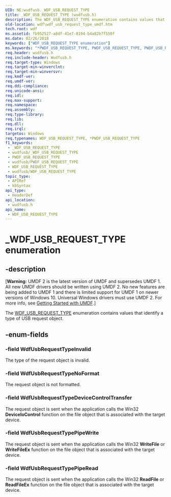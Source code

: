 ```yaml
---
UID: NE:wudfusb._WDF_USB_REQUEST_TYPE
title: _WDF_USB_REQUEST_TYPE (wudfusb.h)
description: The WDF_USB_REQUEST_TYPE enumeration contains values that identify a type of USB request object.
old-location: wdf\wdf_usb_request_type_umdf.htm
tech.root: wdf
ms.assetid: fb952527-a8df-41e7-8194-b4a82b7f550f
ms.date: 02/26/2018
keywords: ["WDF_USB_REQUEST_TYPE enumeration"]
ms.keywords: "*PWDF_USB_REQUEST_TYPE, PWDF_USB_REQUEST_TYPE, PWDF_USB_REQUEST_TYPE enumeration pointer, WDF_USB_REQUEST_TYPE, WDF_USB_REQUEST_TYPE enumeration, WdfUsbRequestTypeDeviceControlTransfer, WdfUsbRequestTypeInvalid, WdfUsbRequestTypeNoFormat, WdfUsbRequestTypePipeRead, WdfUsbRequestTypePipeWrite, _WDF_USB_REQUEST_TYPE, umdf.wdf_usb_request_type, umdfstructs_e6072726-4218-4018-91bd-7122031416ca.xml, wdf.wdf_usb_request_type_umdf, wudfusb/PWDF_USB_REQUEST_TYPE, wudfusb/WDF_USB_REQUEST_TYPE, wudfusb/WdfUsbRequestTypeDeviceControlTransfer, wudfusb/WdfUsbRequestTypeInvalid, wudfusb/WdfUsbRequestTypeNoFormat, wudfusb/WdfUsbRequestTypePipeRead, wudfusb/WdfUsbRequestTypePipeWrite"
req.header: wudfusb.h
req.include-header: Wudfusb.h
req.target-type: Windows
req.target-min-winverclnt: 
req.target-min-winversvr: 
req.kmdf-ver: 
req.umdf-ver: 
req.ddi-compliance: 
req.unicode-ansi: 
req.idl: 
req.max-support: 
req.namespace: 
req.assembly: 
req.type-library: 
req.lib: 
req.dll: 
req.irql: 
targetos: Windows
req.typenames: WDF_USB_REQUEST_TYPE, *PWDF_USB_REQUEST_TYPE
f1_keywords:
 - _WDF_USB_REQUEST_TYPE
 - wudfusb/_WDF_USB_REQUEST_TYPE
 - PWDF_USB_REQUEST_TYPE
 - wudfusb/PWDF_USB_REQUEST_TYPE
 - WDF_USB_REQUEST_TYPE
 - wudfusb/WDF_USB_REQUEST_TYPE
topic_type:
 - APIRef
 - kbSyntax
api_type:
 - HeaderDef
api_location:
 - wudfusb.h
api_name:
 - WDF_USB_REQUEST_TYPE
---
```


# _WDF_USB_REQUEST_TYPE enumeration


## -description

<p class="CCE_Message">[<b>Warning:</b> UMDF 2 is the latest version of UMDF and supersedes UMDF 1.  All new UMDF drivers should be written using UMDF 2.  No new features are being added to UMDF 1 and there is limited support for UMDF 1 on newer versions of Windows 10.  Universal Windows drivers must use UMDF 2.  For more info, see <a href="https://docs.microsoft.com/windows-hardware/drivers/wdf/getting-started-with-umdf-version-2">Getting Started with UMDF</a>.]


The <a href="https://docs.microsoft.com/windows-hardware/drivers/ddi/wdfusb/ne-wdfusb-_wdf_usb_request_type">WDF_USB_REQUEST_TYPE</a> enumeration contains values that identify a type of USB request object.

## -enum-fields

### -field WdfUsbRequestTypeInvalid

The type of the request object is invalid.

### -field WdfUsbRequestTypeNoFormat

The request object is not formatted.

### -field WdfUsbRequestTypeDeviceControlTransfer

The request object is sent when the application calls the Win32 <b>DeviceIoControl</b> function on the file object that is associated with the target device.

### -field WdfUsbRequestTypePipeWrite

The request object is sent when the application calls the Win32 <b>WriteFile</b> or <b>WriteFileEx</b> function on the file object that is associated with the target device.

### -field WdfUsbRequestTypePipeRead

The request object is sent when the application calls the Win32 <b>ReadFile</b> or <b>ReadFileEx</b> function on the file object that is associated with the target device.

